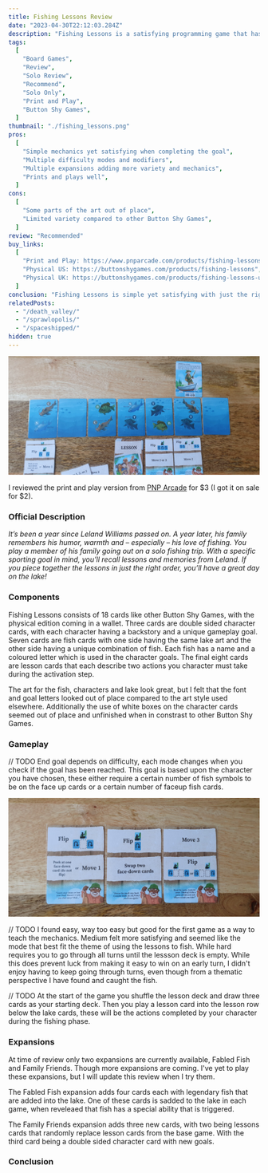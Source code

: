 ```yaml
---
title: Fishing Lessons Review
date: "2023-04-30T22:12:03.284Z"
description: "Fishing Lessons is a satisfying programming game that has limited replayability."
tags:
  [
    "Board Games",
    "Review",
    "Solo Review",
    "Recommend",
    "Solo Only",
    "Print and Play",
    "Button Shy Games",
  ]
thumbnail: "./fishing_lessons.png"
pros:
  [
    "Simple mechanics yet satisfying when completing the goal",
    "Multiple difficulty modes and modifiers",
    "Multiple expansions adding more variety and mechanics",
    "Prints and plays well",
  ]
cons:
  [
    "Some parts of the art out of place",
    "Limited variety compared to other Button Shy Games",
  ]
review: "Recommended"
buy_links:
  [
    "Print and Play: https://www.pnparcade.com/products/fishing-lessons",
    "Physical US: https://buttonshygames.com/products/fishing-lessons",
    "Physical UK: https://buttonshygames.com/products/fishing-lessons-uk-only",
  ]
conclusion: "Fishing Lessons is simple yet satisfying with just the right level of brain burning that doesn't feel overwhelming. I'm not always in the mood for it"
relatedPosts:
  - "/death_valley/"
  - "/sprawlopolis/"
  - "/spaceshipped/"
hidden: true
---
```


![Fishing Lessons](./fishing_lessons_10.jpg)

I reviewed the print and play version from [PNP Arcade](https://www.pnparcade.com/products/fishing-lessons) for $3 (I got it on sale for $2).

### Official Description

_It’s been a year since Leland Williams passed on. A year later, his family remembers his humor, warmth and – especially – his love of fishing. You play a member of his family going out on a solo fishing trip. With a specific sporting goal in mind, you’ll recall lessons and memories from Leland. If you piece together the lessons in just the right order, you’ll have a great day on the lake!_

### Components

Fishing Lessons consists of 18 cards like other Button Shy Games, with the physical edition coming in a wallet. Three cards are double sided character cards, with each character having a backstory and a unique gameplay goal. Seven cards are fish cards with one side having the same lake art and the other side having a unique combination of fish. Each fish has a name and a coloured letter which is used in the character goals. The final eight cards are lesson cards that each describe two actions you character must take during the activation step.

The art for the fish, characters and lake look great, but I felt that the font and goal letters looked out of place compared to the art style used elsewhere. Additionally the use of white boxes on the character cards seemed out of place and unfinished when in constrast to other Button Shy Games.

### Gameplay

// TODO
End goal depends on difficulty, each mode changes when you check if the goal has been reached. This goal is based upon the character you have chosen, these either require a certain number of fish symbols to be on the face up cards or a certain number of faceup fish cards.

![Fishing Lessons](./fishing_lessons_lessons_1.jpg)

// TODO
I found easy, way too easy but good for the first game as a way to teach the mechanics. Medium felt more satisfying and seemed like the mode that best fit the theme of using the lessons to fish. While hard requires you to go through all turns until the lessson deck is empty. While this does prevent luck from making it easy to win on an early turn, I didn't enjoy having to keep going through turns, even though from a thematic perspective I have found and caught the fish.

// TODO
At the start of the game you shuffle the lesson deck and draw three cards as your starting deck. Then you play a lesson card into the lesson row below the lake cards, these will be the actions completed by your character during the fishing phase.

### Expansions

At time of review only two expansions are currently available, Fabled Fish and Family Friends. Though more expansions are coming. I've yet to play these expansions, but I will update this review when I try them.

The Fabled Fish expansion adds four cards each with legendary fish that are added into the lake. One of these cards is sadded to the lake in each game, when reveleaed that fish has a special ability that is triggered.

The Family Friends expansion adds three new cards, with two being lessons cards that randomly replace lesson cards from the base game. With the third card being a double sided character card with new goals.

### Conclusion

